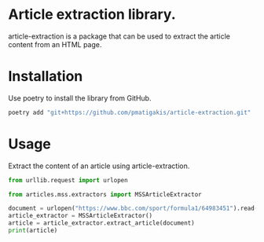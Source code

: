 # Article extraction library.

article-extraction is a package that can be used to extract the article content
from an HTML page.

# Installation

Use poetry to install the library from GitHub.

```bash
poetry add "git+https://github.com/pmatigakis/article-extraction.git"
```

# Usage

Extract the content of an article using article-extraction.

```python
from urllib.request import urlopen

from articles.mss.extractors import MSSArticleExtractor

document = urlopen("https://www.bbc.com/sport/formula1/64983451").read()
article_extractor = MSSArticleExtractor()
article = article_extractor.extract_article(document)
print(article)
```
